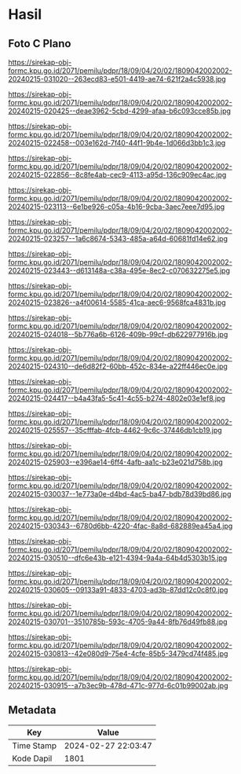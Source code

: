 # Hasil

## Foto C Plano

https://sirekap-obj-formc.kpu.go.id/2071/pemilu/pdpr/18/09/04/20/02/1809042002002-20240215-031020--263ecd83-e501-4419-ae74-621f2a4c5938.jpg

https://sirekap-obj-formc.kpu.go.id/2071/pemilu/pdpr/18/09/04/20/02/1809042002002-20240215-020425--deae3962-5cbd-4299-afaa-b6c093cce85b.jpg

https://sirekap-obj-formc.kpu.go.id/2071/pemilu/pdpr/18/09/04/20/02/1809042002002-20240215-022458--003e162d-7f40-44f1-9b4e-1d066d3bb1c3.jpg

https://sirekap-obj-formc.kpu.go.id/2071/pemilu/pdpr/18/09/04/20/02/1809042002002-20240215-022856--8c8fe4ab-cec9-4113-a95d-136c909ec4ac.jpg

https://sirekap-obj-formc.kpu.go.id/2071/pemilu/pdpr/18/09/04/20/02/1809042002002-20240215-023113--6e1be926-c05a-4b16-9cba-3aec7eee7d95.jpg

https://sirekap-obj-formc.kpu.go.id/2071/pemilu/pdpr/18/09/04/20/02/1809042002002-20240215-023257--1a6c8674-5343-485a-a64d-60681fd14e62.jpg

https://sirekap-obj-formc.kpu.go.id/2071/pemilu/pdpr/18/09/04/20/02/1809042002002-20240215-023443--d613148a-c38a-495e-8ec2-c070632275e5.jpg

https://sirekap-obj-formc.kpu.go.id/2071/pemilu/pdpr/18/09/04/20/02/1809042002002-20240215-023826--a4f00614-5585-41ca-aec6-9568fca4831b.jpg

https://sirekap-obj-formc.kpu.go.id/2071/pemilu/pdpr/18/09/04/20/02/1809042002002-20240215-024018--5b776a6b-6126-409b-99cf-db622977916b.jpg

https://sirekap-obj-formc.kpu.go.id/2071/pemilu/pdpr/18/09/04/20/02/1809042002002-20240215-024310--de6d82f2-60bb-452c-834e-a22ff446ec0e.jpg

https://sirekap-obj-formc.kpu.go.id/2071/pemilu/pdpr/18/09/04/20/02/1809042002002-20240215-024417--b4a43fa5-5c41-4c55-b274-4802e03e1ef8.jpg

https://sirekap-obj-formc.kpu.go.id/2071/pemilu/pdpr/18/09/04/20/02/1809042002002-20240215-025557--35cfffab-4fcb-4462-9c6c-37446db1cb19.jpg

https://sirekap-obj-formc.kpu.go.id/2071/pemilu/pdpr/18/09/04/20/02/1809042002002-20240215-025903--e396ae14-6ff4-4afb-aa1c-b23e021d758b.jpg

https://sirekap-obj-formc.kpu.go.id/2071/pemilu/pdpr/18/09/04/20/02/1809042002002-20240215-030037--1e773a0e-d4bd-4ac5-ba47-bdb78d39bd86.jpg

https://sirekap-obj-formc.kpu.go.id/2071/pemilu/pdpr/18/09/04/20/02/1809042002002-20240215-030343--6780d6bb-4220-4fac-8a8d-682889ea45a4.jpg

https://sirekap-obj-formc.kpu.go.id/2071/pemilu/pdpr/18/09/04/20/02/1809042002002-20240215-030510--dfc6e43b-e121-4394-9a4a-64b4d5303b15.jpg

https://sirekap-obj-formc.kpu.go.id/2071/pemilu/pdpr/18/09/04/20/02/1809042002002-20240215-030605--09133a91-4833-4703-ad3b-87dd12c0c8f0.jpg

https://sirekap-obj-formc.kpu.go.id/2071/pemilu/pdpr/18/09/04/20/02/1809042002002-20240215-030701--3510785b-593c-4705-9a44-8fb76d49fb88.jpg

https://sirekap-obj-formc.kpu.go.id/2071/pemilu/pdpr/18/09/04/20/02/1809042002002-20240215-030813--42e080d9-75e4-4cfe-85b5-3479cd74f485.jpg

https://sirekap-obj-formc.kpu.go.id/2071/pemilu/pdpr/18/09/04/20/02/1809042002002-20240215-030915--a7b3ec9b-478d-471c-977d-6c01b99002ab.jpg


## Metadata

| Key        | Value               |
| ---------- | ------------------- |
| Time Stamp | 2024-02-27 22:03:47 |
| Kode Dapil | 1801                |



